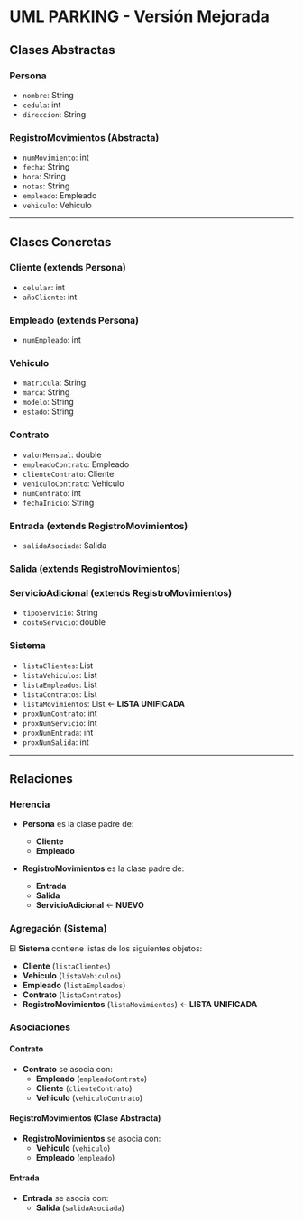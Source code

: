 #  UML PARKING - Versión Mejorada

## Clases Abstractas

### **Persona**
* `nombre`: String
* `cedula`: int
* `direccion`: String

### **RegistroMovimientos** (Abstracta)
* `numMovimiento`: int
* `fecha`: String
* `hora`: String
* `notas`: String
* `empleado`: Empleado
* `vehiculo`: Vehiculo

---

## Clases Concretas

### **Cliente** (extends Persona)
* `celular`: int
* `añoCliente`: int

### **Empleado** (extends Persona)
* `numEmpleado`: int

### **Vehiculo**
* `matricula`: String
* `marca`: String
* `modelo`: String
* `estado`: String

### **Contrato**
* `valorMensual`: double
* `empleadoContrato`: Empleado
* `clienteContrato`: Cliente
* `vehiculoContrato`: Vehiculo
* `numContrato`: int
* `fechaInicio`: String

### **Entrada** (extends RegistroMovimientos)
* `salidaAsociada`: Salida

### **Salida** (extends RegistroMovimientos)

### **ServicioAdicional** (extends RegistroMovimientos)
* `tipoServicio`: String
* `costoServicio`: double

### **Sistema**
* `listaClientes`: List<Cliente>
* `listaVehiculos`: List<Vehiculo>
* `listaEmpleados`: List<Empleado>
* `listaContratos`: List<Contrato>
* `listaMovimientos`: List<RegistroMovimientos>  ← **LISTA UNIFICADA**
* `proxNumContrato`: int
* `proxNumServicio`: int
* `proxNumEntrada`: int
* `proxNumSalida`: int 

---

## Relaciones

### Herencia
* **Persona** es la clase padre de:
  - **Cliente**
  - **Empleado**

* **RegistroMovimientos** es la clase padre de:
  - **Entrada**
  - **Salida**
  - **ServicioAdicional**  ← **NUEVO**

### Agregación (Sistema)

El **Sistema** contiene listas de los siguientes objetos:
* **Cliente** (`listaClientes`)
* **Vehiculo** (`listaVehiculos`)
* **Empleado** (`listaEmpleados`)
* **Contrato** (`listaContratos`)
* **RegistroMovimientos** (`listaMovimientos`) ← **LISTA UNIFICADA**

### Asociaciones

#### Contrato
* **Contrato** se asocia con:
  - **Empleado** (`empleadoContrato`)
  - **Cliente** (`clienteContrato`)
  - **Vehiculo** (`vehiculoContrato`)

#### RegistroMovimientos (Clase Abstracta)
* **RegistroMovimientos** se asocia con:
  - **Vehiculo** (`vehiculo`)
  - **Empleado** (`empleado`)

#### Entrada
* **Entrada** se asocia con:
  - **Salida** (`salidaAsociada`)